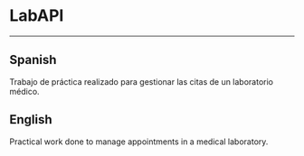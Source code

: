 # LabAPI
***
## Spanish
Trabajo de práctica realizado para gestionar las citas de un laboratorio médico.

## English
Practical work done to manage appointments in a medical laboratory.
